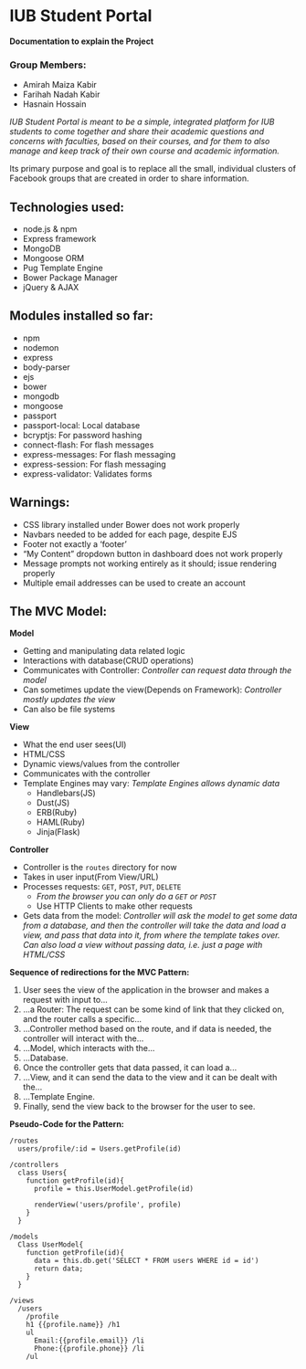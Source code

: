 # IUB Student Portal

**Documentation to explain the Project**

### Group Members:

* Amirah Maiza Kabir
* Farihah Nadah Kabir
* Hasnain Hossain

*IUB Student Portal is meant to be a simple, integrated platform for IUB students to come together and share their academic questions and concerns with faculties, based on their courses, and for them to also manage and keep track of their own course and academic information.*

Its primary purpose and goal is to replace all the small, individual clusters of Facebook groups that are created in order to share information. 

## Technologies used:

* node.js & npm
* Express framework
* MongoDB
* Mongoose ORM
* Pug Template Engine
* Bower Package Manager
* jQuery & AJAX

## Modules installed so far:
  * npm 
  * nodemon
  * express
  * body-parser
  * ejs
  * bower
  * mongodb
  * mongoose
  * passport
  * passport-local: Local database
  * bcryptjs: For password hashing
  * connect-flash: For flash messages
  * express-messages: For flash messaging
  * express-session: For flash messaging
  * express-validator: Validates forms

## Warnings:

* CSS library installed under Bower does not work properly
* Navbars needed to be added for each page, despite EJS
* Footer not exactly a ‘footer’
* “My Content” dropdown button in dashboard does not work properly
* Message prompts not working entirely as it should; issue rendering properly
* Multiple email addresses can be used to create an account


## The MVC Model:

**Model**

* Getting and manipulating data related logic
* Interactions with database(CRUD operations)
* Communicates with Controller: *Controller can request data through the model*
* Can sometimes update the view(Depends on Framework): *Controller mostly updates the view*
* Can also be file systems

**View**

* What the end user sees(UI)
* HTML/CSS
* Dynamic views/values from the controller
* Communicates with the controller
* Template Engines may vary: *Template Engines allows dynamic data*
  * Handlebars(JS)
  * Dust(JS)
  * ERB(Ruby)
  * HAML(Ruby)
  * Jinja(Flask)

**Controller**

* Controller is the `routes` directory for now
* Takes in user input(From View/URL)
* Processes requests: `GET`, `POST`, `PUT`, `DELETE`
  * *From the browser you can only do a `GET` or `POST`*
  * Use HTTP Clients to make other requests
* Gets data from the model: *Controller will ask the model to get some data from a database, and then the controller will take the data and load a view, and pass that data into it, from where the template takes over. Can also load a view without passing data, i.e. just a page with HTML/CSS*

**Sequence of redirections for the MVC Pattern:**

1. User sees the view of the application in the browser and makes a request with input to...
2. ...a Router: The request can be some kind of link that they clicked on, and the router calls a specific...
3. ...Controller method based on the route, and if data is needed, the controller will interact with the...
4. ...Model, which interacts with the...
5. ...Database.
6. Once the controller gets that data passed, it can load a...
7. ...View, and it can send the data to the view and it can be dealt with the...
8. ...Template Engine.
9. Finally, send the view back to the browser for the user to see.

**Pseudo-Code for the Pattern:**

````
/routes
  users/profile/:id = Users.getProfile(id)

/controllers
  class Users{
    function getProfile(id){
      profile = this.UserModel.getProfile(id)

      renderView('users/profile', profile)
    }
  }

/models
  Class UserModel{
    function getProfile(id){
      data = this.db.get('SELECT * FROM users WHERE id = id')
      return data;
    }
  }

/views
  /users
    /profile
    h1 {{profile.name}} /h1
    ul
      Email:{{profile.email}} /li
      Phone:{{profile.phone}} /li
    /ul
````